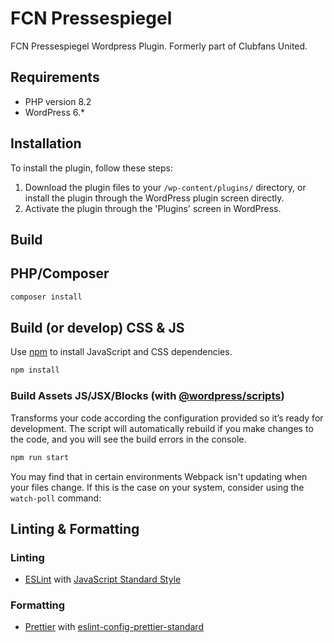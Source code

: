 # FCN Pressespiegel
FCN Pressespiegel Wordpress Plugin. Formerly part of Clubfans United.

## Requirements

- PHP version 8.2
- WordPress 6.*

## Installation

To install the plugin, follow these steps:

1. Download the plugin files to your `/wp-content/plugins/` directory, or install the plugin through the WordPress plugin screen directly.
2. Activate the plugin through the 'Plugins' screen in WordPress.

## Build

## PHP/Composer

```bash 
composer install
```

## Build (or develop) CSS & JS

Use [npm](https://nodejs.org/en/) to install JavaScript and CSS dependencies.

```bash 
npm install
```

### Build Assets JS/JSX/Blocks (with [@wordpress/scripts](https://developer.wordpress.org/block-editor/reference-guides/packages/packages-scripts/))

Transforms your code according the configuration provided so it’s ready for development. The script will automatically
rebuild if you make changes to the code, and you will see the build errors in the console.

```bash 
npm run start
```

You may find that in certain environments Webpack isn't updating when your files change. If this is the case on your
system, consider using the `watch-poll` command:

## Linting & Formatting

### Linting
- [ESLint](https://eslint.org/) with [JavaScript Standard Style](https://standardjs.com/)

### Formatting
- [Prettier](https://prettier.io/) with [eslint-config-prettier-standard](https://www.npmjs.com/package/eslint-config-prettier-standard)

